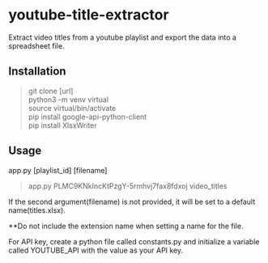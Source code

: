 # youtube-title-extractor

Extract video titles from a youtube playlist and export the data into a spreadsheet file.

## Installation

> git clone [url]\
> python3 -m venv virtual\
> source virtual/bin/activate\
> pip install google-api-python-client\
> pip install XlsxWriter

## Usage

app.py [playlist_id] [filename]
> app.py PLMC9KNkIncKtPzgY-5rmhvj7fax8fdxoj video_titles

If the second argument(filename) is not provided, it will be set to a default name(titles.xlsx).  

**Do not include the extension name when setting a name for the file.

For API key, create a python file called constants.py and initialize a variable called YOUTUBE_API with the value as your API key.
